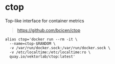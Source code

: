 # ctop
Top-like interface for container metrics
> https://github.com/bcicen/ctop




```
alias ctop='docker run --rm -it \
  --name=ctop-$RANDOM \
  -v /var/run/docker.sock:/var/run/docker.sock \
  -v /etc/localtime:/etc/localtime:ro \
  quay.io/vektorlab/ctop:latest'

```